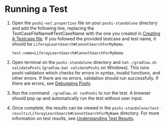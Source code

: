 # Running a Test

1. Open the `poshi-ext.properties` file on your `poshi-standalone` directory and add the following line, replacing the TestCaseFileName#TestCaseName with the one you created in [Creating A Testcase file](./creating-a-testcase-file.md). If you followed the provided testcase and test name, it should be `LiferayLearnSearch#CannotSearchForMyName`.

    ```
    test.name=LiferayLearnSearch#CannotSearchForMyName
    ```
1. Open terminal on the `poshi-standalone` directory and run `./gradlew.sh validatePoshi` (`gradlew.bat validatePoshi` on Windows). This runs poshi validation which checks for errors in syntax, invalid functions, and other errors. If there are no errors, validation should run successfully. If there are errors, see [Debugging Poshi](./debugging-poshi.md).

1. Run the command `./gradlew.sh runPoshi` to run the test. A browser should pop up and automatically run the test without user input.

1. Once complete, the results can be viewed in the `poshi-standalone/test-results/LiferayLearnSearch#CannotSearchForMyName` directory. For more information on test results, see [Understanding Test Results](./understanding-test-results-and-debugging-tests.md).
